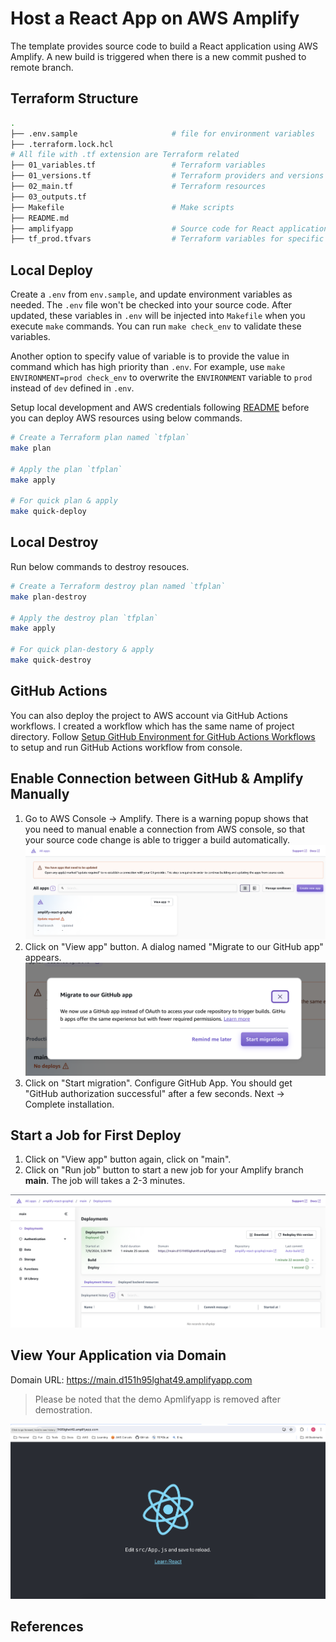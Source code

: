 # Host a React App on AWS Amplify

The template provides source code to build a React application using AWS Amplify. A new build is triggered when there is a new commit pushed to remote branch.

## Terraform Structure

```bash
.
├── .env.sample                     # file for environment variables
├── .terraform.lock.hcl
# All file with .tf extension are Terraform related
├── 01_variables.tf                 # Terraform variables
├── 01_versions.tf                  # Terraform providers and versions
├── 02_main.tf                      # Terraform resources
├── 03_outputs.tf
├── Makefile                        # Make scripts
├── README.md
├── amplifyapp                      # Source code for React application
├── tf_prod.tfvars                  # Terraform variables for specific environment
```

## Local Deploy

Create a `.env` from `env.sample`, and update environment variables as needed. The `.env` file won't be checked into your source code. After updated, these variables in `.env` will be injected into `Makefile` when you execute `make` commands. You can run `make check_env` to validate these variables.

Another option to specify value of variable is to provide the value in command which has high priority than `.env`. For example, use `make ENVIRONMENT=prod check_env` to overwrite the `ENVIRONMENT` variable to `prod` instead of `dev` defined in `.env`.

Setup local development and AWS credentials following [README](../README.md) before you can deploy AWS resources using below commands.

```bash
# Create a Terraform plan named `tfplan`
make plan

# Apply the plan `tfplan`
make apply

# For quick plan & apply
make quick-deploy
```

## Local Destroy

Run below commands to destroy resouces.

```bash
# Create a Terraform destroy plan named `tfplan`
make plan-destroy

# Apply the destroy plan `tfplan`
make apply

# For quick plan-destory & apply
make quick-destroy
```

## GitHub Actions

You can also deploy the project to AWS account via GitHub Actions workflows. I created a workflow which has the same name of project directory. Follow [Setup GitHub Environment for GitHub Actions Workflows](../README.md#setup-github-environment-for-github-actions-workflows) to setup and run GitHub Actions workflow from console.

## Enable Connection between GitHub & Amplify Manually

1. Go to AWS Console -> Amplify. There is a warning popup shows that you need to manual enable a connection from AWS console, so that your source code change is able to trigger a build automatically.
   ![amplify](./images/amplify.png)
2. Click on "View app" button. A dialog named "Migrate to our GitHub app" appears.
   ![start-migration](./images/start-migration.png)
3. Click on "Start migration". Configure GitHub App. You should get "GitHub authorization successful" after a few seconds. Next -> Complete installation.

## Start a Job for First Deploy

1. Click on "View app" button again, click on "main".
2. Click on "Run job" button to start a new job for your Amplify branch **main**. The job will takes a 2-3 minutes.

![first-deployment](./images/first-deployment.png)

## View Your Application via Domain

Domain URL: <https://main.d151h95lghat49.amplifyapp.com>

> Please be noted that the demo Apmlifyapp is removed after demostration.

![react-app](./images/react-app.png)

## References
